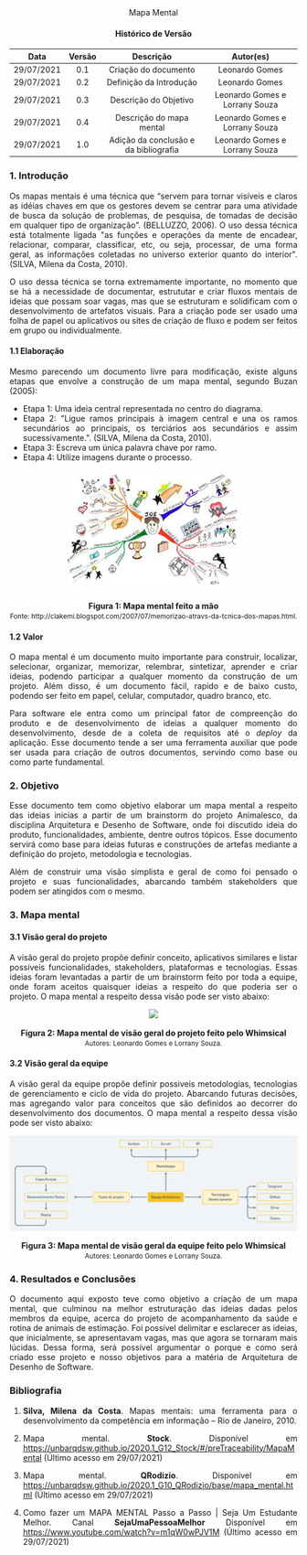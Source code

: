 <center> Mapa Mental

#### Histórico de Versão
|    Data    | Versão | Descrição            |    Autor(es)    |
| :--------: | :----: | :------------------: | :-------------: |
| 29/07/2021 |  0.1   | Criação do documento | Leonardo Gomes  |
| 29/07/2021 |  0.2   | Definição da Introdução | Leonardo Gomes  |
| 29/07/2021 |  0.3   | Descrição do Objetivo | Leonardo Gomes e Lorrany Souza |
| 29/07/2021 |  0.4   | Descrição do mapa mental | Leonardo Gomes e Lorrany Souza |
| 29/07/2021 |  1.0   | Adição da conclusão e da bibliografia | Leonardo Gomes e Lorrany Souza |

<div align="justify">

### 1. Introdução

Os mapas mentais é uma técnica que “servem para tornar visíveis e claros as idéias chaves em que os gestores devem se centrar para uma atividade de busca da solução de problemas, de pesquisa, de tomadas de decisão em qualquer tipo de organização”. (BELLUZZO, 2006). O uso dessa técnica está totalmente ligada "as funções e operações da mente de encadear, relacionar, comparar, classificar, etc, ou seja, processar, de uma forma geral, as informações coletadas no universo exterior quanto do interior". (SILVA, Milena da Costa, 2010).

O uso dessa técnica se torna extremamente importante, no momento que se há a necessidade de documentar, estrututar e criar fluxos mentais de ideias que possam soar vagas, mas que se estruturam e solidificam com o desenvolvimento de artefatos visuais. Para a criação pode ser usado uma folha de papel ou aplicativos ou sites de criação de fluxo e podem ser feitos em grupo ou individualmente.

#### 1.1 Elaboração

Mesmo parecendo um documento livre para modificação, existe alguns etapas que envolve a construção de um mapa mental, segundo Buzan (2005):

- Etapa 1: Uma ideia central representada no centro do diagrama.
- Etapa 2: "Ligue ramos principais à imagem central e una os ramos secundários ao
principais, os terciários aos secundários e assim sucessivamente.". (SILVA, Milena da Costa, 2010).
- Etapa 3: Escreva um única palavra chave por ramo.
- Etapa 4: Utilize imagens durante o processo.

<p align='center'>
  <img src='../assets/images/mapa_mental_example.png'>
  <figcaption align='center'>
      <b>Figura 1: Mapa mental feito a mão</b>
      <br>
      <small>Fonte: http://clakemi.blogspot.com/2007/07/memorizao-atravs-da-tcnica-dos-mapas.html.</small>
  </figcaption>
</p>

#### 1.2 Valor

O mapa mental é um documento muito importante para construir, localizar, selecionar, organizar, memorizar, relembrar, sintetizar, aprender e criar ideias, podendo participar a qualquer momento da construção de um projeto. Além disso, é um documento fácil, rapído e de baixo custo, podendo ser feito em papel, celular, computador, quadro branco, etc.

Para software ele entra como um principal fator de compreenção do produto e de desenvolvimento de ideias a qualquer momento do desenvolvimento, desde de a coleta de requisitos até o _deploy_ da aplicação. Esse documento tende a ser uma ferramenta auxiliar que pode ser usada para criação de outros documentos, servindo como base ou como parte fundamental.

### 2. Objetivo

Esse documento tem como objetivo elaborar um mapa mental a respeito das ideias inicias a partir de um brainstorm do projeto Animalesco, da disciplina Arquitetura e Desenho de Software, onde foi discutido ideia do produto, funcionalidades, ambiente, dentre outros tópicos. Esse documento servirá como base para ideias futuras e construções de artefas mediante a definição do projeto, metodologia e tecnologias.

Além de construir uma visão simplista e geral de como foi pensado o projeto e suas funcionalidades, abarcando também stakeholders que podem ser atingidos com o mesmo. 

### 3. Mapa mental

#### 3.1 Visão geral do projeto

A visão geral do projeto propõe definir conceito, aplicativos similares e listar possíveis funcionalidades, stakeholders, plataformas e tecnologias. Essas ideias foram levantadas a partir de um brainstorm feito por toda a equipe, onde foram aceitos quaisquer ideias a respeito do que poderia ser o projeto. O mapa mental a respeito dessa visão pode ser visto abaixo:

<p align='center'>
  <img src='../assets/images/mapa_mental_visão_geral.png'>
  <figcaption align='center'>
      <b>Figura 2: Mapa mental de visão geral do projeto feito pelo Whimsical</b>
      <br>
      <small>Autores: Leonardo Gomes e Lorrany Souza.</small>
  </figcaption>
</p>

#### 3.2 Visão geral da equipe

A visão geral da equipe propõe definir possiveis metodologias, tecnologias de gerenciamento e ciclo de vida do projeto. Abarcando futuras decisões, mas agregando valor para conceitos que são definidos ao decorrer do desenvolvimento dos documentos. O mapa mental a respeito dessa visão pode ser visto abaixo:

<p align='center'>
  <img src='../assets/images/mapa_mental_metologia_e_desenvolvimento.png'>
  <figcaption align='center'>
      <b>Figura 3: Mapa mental de visão geral da equipe feito pelo Whimsical</b>
      <br>
      <small>Autores: Leonardo Gomes e Lorrany Souza.</small>
  </figcaption>
</p>

### 4. Resultados e Conclusões

O documento aqui exposto teve como objetivo a criação de um mapa mental, que culminou na melhor estruturação das ideias dadas pelos membros da equipe, acerca do projeto de acompanhamento da saúde e rotina de animais de estimação. Foi possível delimitar e esclarecer as ideias, que inicialmente, se apresentavam vagas, mas que agora se tornaram mais lúcidas. Dessa forma, será possível argumentar o porque e como será criado esse projeto e nosso objetivos para a matéria de Arquitetura de Desenho de Software.

### Bibliografia

1. **Silva, Milena da Costa**. Mapas mentais: uma ferramenta para o desenvolvimento da competência em informação – Rio de Janeiro, 2010.

2. Mapa mental. **Stock**. Disponível em https://unbarqdsw.github.io/2020.1_G12_Stock/#/preTraceability/MapaMental (Último acesso em 29/07/2021)

3. Mapa mental. **QRodizio**. Disponível em https://unbarqdsw.github.io/2020.1_G10_QRodizio/base/mapa_mental.html (Último acesso em 29/07/2021)

4. Como fazer um MAPA MENTAL Passo a Passo | Seja Um Estudante Melhor. Canal **SejaUmaPessoaMelhor** Disponível em https://www.youtube.com/watch?v=m1qW0wPJV1M (Último acesso em 29/07/2021)

</div>